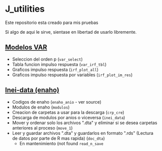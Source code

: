 # J_utilities

Este repositorio esta creado para mis pruebas

Si algo de aqui le sirve, sientase en libertad de usarlo libremente.


## [Modelos VAR](https://github.com/TJhon/j_utilities/tree/main/R/General)

- Seleccion del orden p (`var_select`)
- Tabla funcion impulso respuesta (`var_irf_tbl`)
- Graficos impulso respuesta (`irf_plot_all`) 
- Graficos impulso respuesta por variables (`irf_plot_im_res`)

## [Inei-data (enaho)](https://github.com/TJhon/j_utilities/tree/main/R/inei-data)

- Codigos de enaho (`enaho_anio` - ver source)
- Modulos de enaho (`modulos`)
- Creacion de carpetas a usar para la descarga (`crp_cre`)
- Descarga de modulos por anios o viceversa (`inei_data`)
- Mover y ordenar solo los archivos ".dta" y eliminar si se desea carpetas anteriores al proceso (`move_1`)
- Leer y guardar archivos ".dta" y guardarlos en formato ".rds" (Lectura de datos por parte de R mas rapida) (`doc_dta`)
  - En mantenimiento (not found `read_n_save`
